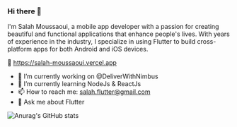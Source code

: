 ### Hi there 👋

I'm Salah Moussaoui, a mobile app developer with a passion for creating beautiful and functional applications that enhance people's lives. With years of experience in the industry, I specialize in using Flutter to build cross-platform apps for both Android and iOS devices.

🔗 https://salah-moussaoui.vercel.app

- 🔭 I’m currently working on @DeliverWithNimbus
- 🌱 I’m currently learning NodeJs & ReactJs
- 📫 How to reach me: salah.flutter@gmail.com
- 💬 Ask me about Flutter




![Anurag's GitHub stats](https://github-readme-stats.vercel.app/api?username=salah-moussaoui&count_private=true)
